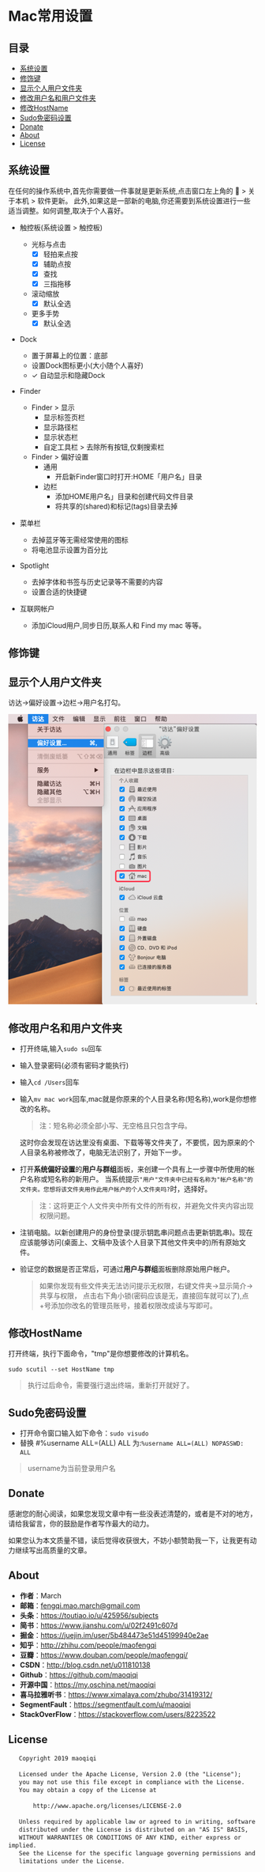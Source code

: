 # Mac常用设置


## 目录

* [系统设置](#系统设置)
* [修饰键](#修饰键)
* [显示个人用户文件夹](#显示个人用户文件夹)
* [修改用户名和用户文件夹](#修改用户名和用户文件夹)
* [修改HostName](#修改HostName)
* [Sudo免密码设置](#Sudo免密码设置)
* [Donate](#Donate)
* [About](#About)
* [License](#License)  


## 系统设置
   
   在任何的操作系统中,首先你需要做一件事就是更新系统,点击窗口左上角的  > 关于本机 > 软件更新。
   此外,如果这是一部新的电脑,你还需要到系统设置进行一些适当调整。如何调整,取决于个人喜好。
   
   * 触控板(系统设置 > 触控板)
     * 光标与点击
       * [x] 轻拍来点按
       * [x] 辅助点按
       * [x] 查找
       * [x] 三指拖移
     * 滚动缩放
       * [x] 默认全选
     * 更多手势
       * [x] 默认全选
   * Dock
     * 置于屏幕上的位置：底部
     * 设置Dock图标更小(大小随个人喜好)
     * ✓ 自动显示和隐藏Dock
   * Finder
     * Finder > 显示
       * 显示标签页栏
       * 显示路径栏
       * 显示状态栏
       * 自定工具栏 > 去除所有按钮,仅剩搜索栏
     * Finder > 偏好设置
       * 通用
         * 开启新Finder窗口时打开:HOME「用户名」目录
       * 边栏
         * 添加HOME用户名」目录和创建代码文件目录
         * 将共享的(shared)和标记(tags)目录去掉
   * 菜单栏
     * 去掉蓝牙等无需经常使用的图标
     * 将电池显示设置为百分比
   
   * Spotlight
     * 去掉字体和书签与历史记录等不需要的内容
     * 设置合适的快捷键
   
   * 互联网帐户
     * 添加iCloud用户,同步日历,联系人和 Find my mac 等等。


## 修饰键



## 显示个人用户文件夹

访达->偏好设置->边栏->用户名打勾。

![访达](images/finder.png)


## 修改用户名和用户文件夹

* 打开终端,输入`sudo su`回车
* 输入登录密码(必须有密码才能执行)
* 输入`cd /Users`回车
* 输入`mv mac work`回车,mac就是你原来的个人目录名称(短名称),work是你想修改的名称。

  > 注：短名称必须全部小写、无空格且只包含字母。
  
  这时你会发现在访达里没有桌面、下载等等文件夹了，不要慌，因为原来的个人目录名称被修改了，电脑无法识别了，开始下一步。

* 打开**系统偏好设置**的**用户与群组**面板，来创建一个具有上一步骤中所使用的帐户名称或短名称的新用户。
  当系统提示`"用户"文件夹中已经有名称为"帐户名称"的文件夹。您想将该文件夹用作此用户帐户的个人文件夹吗?`时，选择好。
  
  > 注：这将更正个人文件夹中所有文件的所有权，并避免文件夹内容出现权限问题。

* 注销电脑。以新创建用户的身份登录(提示钥匙串问题点击更新钥匙串)。现在应该能够访问(桌面上、文稿中及该个人目录下其他文件夹中的)所有原始文件。
* 验证您的数据是否正常后，可通过**用户与群组**面板删除原始用户帐户。

  > 如果你发现有些文件夹无法访问提示无权限，右键文件夹->显示简介->共享与权限，
    点击右下角小锁(密码应该是无，直接回车就可以了),点+号添加你改名的管理员账号，接着权限改成读与写即可。


## 修改HostName

打开终端，执行下面命令，"tmp"是你想要修改的计算机名。

```
sudo scutil --set HostName tmp
```

> 执行过后命令，需要强行退出终端，重新打开就好了。


## Sudo免密码设置

* 打开命令窗口输入如下命令：`sudo visudo`
* 替换 #%username ALL=(ALL) ALL 为:`%username ALL=(ALL) NOPASSWD: ALL`

> username为当前登录用户名


## Donate

感谢您的耐心阅读，如果您发现文章中有一些没表述清楚的，或者是不对的地方，请给我留言，你的鼓励是作者写作最大的动力。

如果您认为本文质量不错，读后觉得收获很大，不妨小额赞助我一下，让我更有动力继续写出高质量的文章。


## About

* **作者**：March
* **邮箱**：fengqi.mao.march@gmail.com
* **头条**：https://toutiao.io/u/425956/subjects
* **简书**：https://www.jianshu.com/u/02f2491c607d
* **掘金**：https://juejin.im/user/5b484473e51d45199940e2ae
* **知乎**：http://zhihu.com/people/maofengqi
* **豆瓣**：https://www.douban.com/people/maofengqi/
* **CSDN**：http://blog.csdn.net/u011810138
* **Github**：https://github.com/maoqiqi
* **开源中国**：https://my.oschina.net/maoqiqi
* **喜马拉雅听书**：https://www.ximalaya.com/zhubo/31419312/
* **SegmentFault**：https://segmentfault.com/u/maoqiqi
* **StackOverFlow**：https://stackoverflow.com/users/8223522


## License

```
   Copyright 2019 maoqiqi

   Licensed under the Apache License, Version 2.0 (the "License");
   you may not use this file except in compliance with the License.
   You may obtain a copy of the License at

       http://www.apache.org/licenses/LICENSE-2.0

   Unless required by applicable law or agreed to in writing, software
   distributed under the License is distributed on an "AS IS" BASIS,
   WITHOUT WARRANTIES OR CONDITIONS OF ANY KIND, either express or implied.
   See the License for the specific language governing permissions and
   limitations under the License.
```